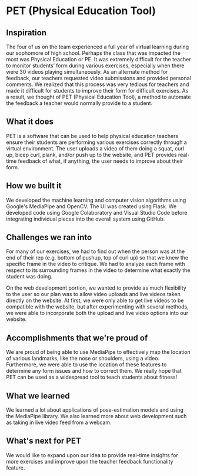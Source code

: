 # PET (Physical Education Tool)
## Inspiration
The four of us on the team experienced a full year of virtual learning during our sophomore of high school. Perhaps the class that was impacted the most was Physical Education or PE. It was extremely difficult for the teacher to monitor students’ form during various exercises, especially when there were 30 videos playing simultaneously. As an alternate method for feedback, our teachers requested video submissions and provided personal comments. We realized that this process was very tedious for teachers and made it difficult for students to improve their form for difficult exercises. As a result, we thought of PET (Physical Education Tool), a method to automate the feedback a teacher would normally provide to a student.

## What it does
PET is a software that can be used to help physical education teachers ensure their students are performing various exercises correctly through a virtual environment. The user uploads a video of them doing a squat, curl up, bicep curl, plank, and/or push up to the website, and PET provides real-time feedback of what, if anything, the user needs to improve about their form.

## How we built it
We developed the machine learning and computer vision algorithms using Google's MediaPipe and OpenCV.  The UI was created using Flask. We developed code using Google Colaboratory and Visual Studio Code before integrating individual pieces into the overall system using GitHub.

## Challenges we ran into
For many of our exercises, we had to find out when the person was at the end of their rep (e.g. bottom of pushup, top of curl up) so that we knew the specific frame in the video to critique. We had to analyze each frame with respect to its surrounding frames in the video to determine what exactly the student was doing. 

On the web development portion, we wanted to provide as much flexibility to the user so our plan was to allow video uploads and live videos taken directly on the website. At first, we were only able to get live videos to be compatible with the website, but after experimenting with several methods, we were able to incorporate both the upload and live video options into our website. 

## Accomplishments that we're proud of
We are proud of being able to use MediaPipe to effectively map the location of various landmarks, like the nose or shoulders, using a video. Furthermore, we were able to use the location of these features to determine any form issues and how to correct them. We really hope that PET  can be used as a widespread tool to teach students about fitness!

## What we learned
We learned a lot about applications of pose-estimation models and using the MediaPipe library. We also learned more about web development such as taking in live video feed from a webcam.

## What's next for PET
We would like to expand upon our idea to provide real-time insights for more exercises and improve upon the teacher feedback functionality feature.

